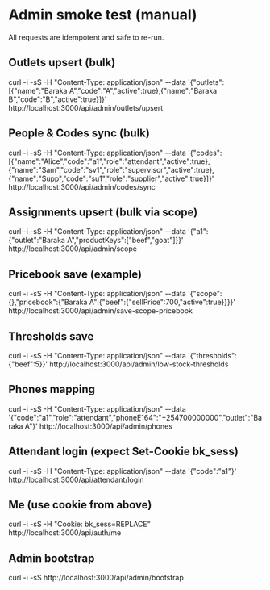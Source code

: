 # Admin smoke test (manual)

All requests are idempotent and safe to re-run.

## Outlets upsert (bulk)

curl -i -sS -H "Content-Type: application/json" --data '{"outlets":[{"name":"Baraka A","code":"A","active":true},{"name":"Baraka B","code":"B","active":true}]}' http://localhost:3000/api/admin/outlets/upsert

## People & Codes sync (bulk)

curl -i -sS -H "Content-Type: application/json" --data '{"codes":[{"name":"Alice","code":"a1","role":"attendant","active":true},{"name":"Sam","code":"sv1","role":"supervisor","active":true},{"name":"Supp","code":"su1","role":"supplier","active":true}]}' http://localhost:3000/api/admin/codes/sync

## Assignments upsert (bulk via scope)

curl -i -sS -H "Content-Type: application/json" --data '{"a1":{"outlet":"Baraka A","productKeys":["beef","goat"]}}' http://localhost:3000/api/admin/scope

## Pricebook save (example)

curl -i -sS -H "Content-Type: application/json" --data '{"scope":{},"pricebook":{"Baraka A":{"beef":{"sellPrice":700,"active":true}}}}' http://localhost:3000/api/admin/save-scope-pricebook

## Thresholds save

curl -i -sS -H "Content-Type: application/json" --data '{"thresholds":{"beef":5}}' http://localhost:3000/api/admin/low-stock-thresholds

## Phones mapping

curl -i -sS -H "Content-Type: application/json" --data '{"code":"a1","role":"attendant","phoneE164":"+254700000000","outlet":"Baraka A"}' http://localhost:3000/api/admin/phones

## Attendant login (expect Set-Cookie bk_sess)

curl -i -sS -H "Content-Type: application/json" --data '{"code":"a1"}' http://localhost:3000/api/attendant/login

## Me (use cookie from above)

curl -i -sS -H "Cookie: bk_sess=REPLACE" http://localhost:3000/api/auth/me

## Admin bootstrap

curl -i -sS http://localhost:3000/api/admin/bootstrap
